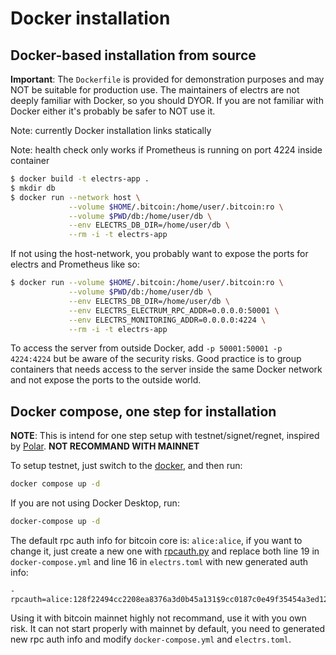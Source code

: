 # Docker installation

## Docker-based installation from source

**Important**: The `Dockerfile` is provided for demonstration purposes and may
NOT be suitable for production use. The maintainers of electrs are not deeply
familiar with Docker, so you should DYOR. If you are not familiar with Docker
either it's probably be safer to NOT use it.

Note: currently Docker installation links statically

Note: health check only works if Prometheus is running on port 4224 inside
container

```bash
$ docker build -t electrs-app .
$ mkdir db
$ docker run --network host \
             --volume $HOME/.bitcoin:/home/user/.bitcoin:ro \
             --volume $PWD/db:/home/user/db \
             --env ELECTRS_DB_DIR=/home/user/db \
             --rm -i -t electrs-app
```

If not using the host-network, you probably want to expose the ports for electrs
and Prometheus like so:

```bash
$ docker run --volume $HOME/.bitcoin:/home/user/.bitcoin:ro \
             --volume $PWD/db:/home/user/db \
             --env ELECTRS_DB_DIR=/home/user/db \
             --env ELECTRS_ELECTRUM_RPC_ADDR=0.0.0.0:50001 \
             --env ELECTRS_MONITORING_ADDR=0.0.0.0:4224 \
             --rm -i -t electrs-app
```

To access the server from outside Docker, add `-p 50001:50001 -p 4224:4224` but
be aware of the security risks. Good practice is to group containers that needs
access to the server inside the same Docker network and not expose the ports to
the outside world.

## Docker compose, one step for installation

**NOTE**: This is intend for one step setup with testnet/signet/regnet, inspired
by [Polar](https://github.com/jamaljsr/polar). **NOT RECOMMAND WITH MAINNET**

To setup testnet, just switch to the [docker](../docker/testnet), and then run:

```bash
docker compose up -d
```

If you are not using Docker Desktop, run:

```bash
docker-compose up -d
```

The default rpc auth info for bitcoin core is: `alice:alice`, if you want to
change it, just create a new one with [rpcauth.py](https://github.com/bitcoin/bitcoin/tree/master/share/rpcauth)
and replace both line 19 in `docker-compose.yml` and line 16 in `electrs.toml`
with new generated auth info:

```
-rpcauth=alice:128f22494cc2208ea8376a3d0b45a131$9cc0187c0e49f35454a3ed1250e40ecaef420cfcd294d3ac22496adbe64f04b9
```

Using it with bitcoin mainnet highly not recommand, use it with you own risk.
It can not start properly with mainnet by default, you need to generated new rpc
auth info and modify `docker-compose.yml` and `electrs.toml`.
